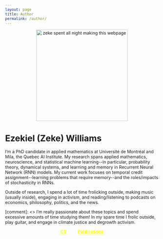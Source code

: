 ```yaml
---
layout: page
title: Author
permalink: /author/
---
```




<p style="text-align:center;"><img src="https://zek3r.github.io/assets/profile3.jpeg" title="zeke spent all night making this webpage" width="300"/></p>

# Ezekiel (Zeke) Williams

I’m a PhD candidate in applied mathematics at Université de Montréal and Mila, the Quebec AI Institute. My research spans applied mathematics, neuroscience, and statistical machine learning--in particular, probability theory, dynamical systems, and learning and memory in Recurrent Neural Network (RNN) models. My current work focuses on temporal credit assignment--learning problems that require memory--and the roles/impacts of stochasticity in RNNs.

Outside of research, I spend a lot of time frolicking outside, making music (usually inside), engaging in activism, and reading/listening to podcasts on economics, philosophy, politics, and the news.

[comment]: <> I’m really passionate about these topics and spend excessive amounts of time studying them! In my spare time I frolic outside, play guitar, and engage in climate justice and degrowth activism.


<div style="text-align:center">    
  <a href="https://zek3r.github.io/assets/cv_current.pdf" style="color:yellow;font-weight:bold">CV</a>
  &nbsp; &nbsp; &nbsp; &nbsp;
  <a href="https://scholar.google.ca/citations?user=KwgL380AAAAJ&hl=en&oi=ao" style="color:yellow;font-weight:bold">Publications</a>
</div>
